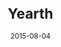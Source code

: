 ---
title: Yearth
description: 
client: 
skills:
  - User Interface
  - Interaction Design
date: 2015-08-04
finished: true
layout: work
permalink: false
thumbnail: static/yearth.jpg
eleventyExcludeFromCollections: true
---